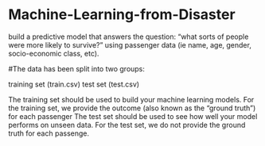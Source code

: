 # Machine-Learning-from-Disaster
build a predictive model that answers the question: “what sorts of people were more likely to survive?” using passenger data (ie name, age, gender, socio-economic class, etc).

#The data has been split into two groups:

training set (train.csv)
test set (test.csv)

The training set should be used to build your machine learning models. For the training set, we provide the outcome (also known as the “ground truth”) for each passenger
The test set should be used to see how well your model performs on unseen data. For the test set, we do not provide the ground truth for each passenge.

